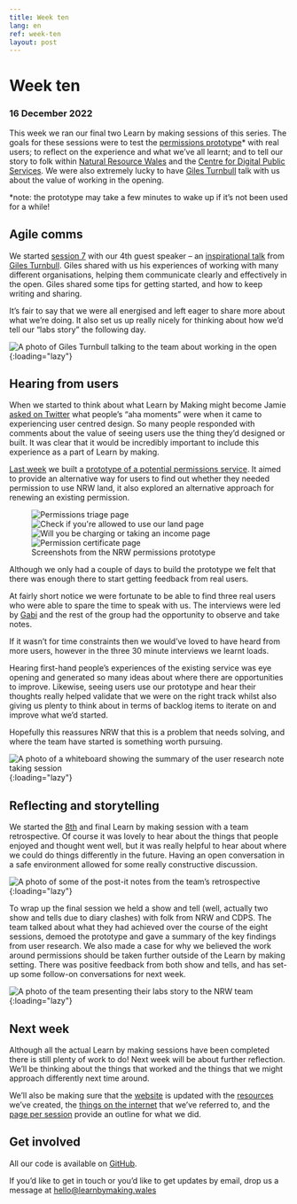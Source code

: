 ```yaml
---
title: Week ten
lang: en
ref: week-ten
layout: post
---
```


# Week ten
### 16 December 2022

This week we ran our final two Learn by making sessions of this series. The goals for these sessions were to test the [permissions prototype](https://permissions-prototype.onrender.com/)* with real users; to reflect on the experience and what we’ve all learnt; and to tell our story to folk within [Natural Resource Wales](https://naturalresources.wales) and the [Centre for Digital Public Services](https://digitalpublicservices.gov.wales). We were also extremely lucky to have [Giles Turnbull](https://twitter.com/gilest) talk with us about the value of working in the opening.  

*note: the prototype may take a few minutes to wake up if it’s not been used for a while! 

## Agile comms

We started [session 7](https://learnbymaking.wales/en/the-labs/session/seven.html) with our 4th guest speaker – an [inspirational talk](https://www.usethehumanvoice.com/lbm-dec22/) from [Giles Turnbull](https://gilest.org/). Giles shared with us his experiences of working with many different organisations, helping them communicate clearly and effectively in the open. Giles shared some tips for getting started, and how to keep writing and sharing.

It’s fair to say that we were all energised and left eager to share more about what we’re doing. It also set us up really nicely for thinking about how we’d tell our “labs story” the following day.

![A photo of Giles Turnbull talking to the team about working in the open](/assets/images/giles.jpeg){:loading="lazy"}

## Hearing from users

When we started to think about what Learn by Making might become Jamie [asked on Twitter](https://twitter.com/itsallgonewrong/status/1580493265769402371) what people’s “aha moments” were when it came to experiencing user centred design. So many people responded with comments about the value of seeing users use the thing they’d designed or built. It was clear that it would be incredibly important to include this experience as a part of Learn by making.

[Last week](https://learnbymaking.wales/en/updates/2022/12/09/week-nine.html) we built a [prototype of a potential permissions service](https://permissions-prototype.onrender.com/). It aimed to provide an alternative way for users to find out whether they needed permission to use NRW land, it also explored an alternative approach for renewing an existing permission.

<figure class="app-multi-image">
  <img src="/assets/images/prototype/triage-page.png" alt="Permissions triage page" loading="lazy">
  <img src="/assets/images/prototype/start-page.png" alt="Check if you're allowed to use our land page" loading="lazy">
  <img src="/assets/images/prototype/charging-questions.png" alt="Will you be charging or taking an income page" loading="lazy">
  <img src="/assets/images/prototype/digital-certificate.png" alt="Permission certificate page" loading="lazy">
  <figcaption class="app-multi-image__caption">Screenshots from the NRW permissions prototype</figcaption>
</figure>

Although we only had a couple of days to build the prototype we felt that there was enough there to start getting feedback from real users.

At fairly short notice we were fortunate to be able to find three real users who were able to spare the time to speak with us. The interviews were led by [Gabi](https://twitter.com/gabim_e) and the rest of the group had the opportunity to observe and take notes.

If it wasn’t for time constraints then we would’ve loved to have heard from more users, however in the three 30 minute interviews we learnt loads.

Hearing first-hand people’s experiences of the existing service was eye opening and generated so many ideas about where there are opportunities to improve. Likewise, seeing users use our prototype and hear their thoughts really helped validate that we were on the right track whilst also giving us plenty to think about in terms of backlog items to iterate on and improve what we’d started.

Hopefully this reassures NRW that this is a problem that needs solving, and where the team have started is something worth pursuing. 

![A photo of a whiteboard showing the summary of the user research note taking session](/assets/images/user-research-notes.jpeg){:loading="lazy"}

## Reflecting and storytelling

We started the [8th](https://learnbymaking.wales/en/the-labs/session/eight.html) and final Learn by making session with a team retrospective. Of course it was lovely to hear about the things that people enjoyed and thought went well, but it was really helpful to hear about where we could do things differently in the future. Having an open conversation in a safe environment allowed for some really constructive discussion.

![A photo of some of the post-it notes from the team’s retrospective](/assets/images/retrospective.jpeg){:loading="lazy"}

To wrap up the final session we held a show and tell (well, actually two show and tells due to diary clashes) with folk from NRW and CDPS. The team talked about what they had achieved over the course of the eight sessions, demoed the prototype and gave a summary of the key findings from user research. We also made a case for why we believed the work around permissions should be taken further outside of the Learn by making setting. There was positive feedback from both show and tells, and has set-up some follow-on conversations for next week. 

![A photo of the team presenting their labs story to the NRW team](/assets/images/telling-the-story.jpeg){:loading="lazy"}

## Next week

Although all the actual Learn by making sessions have been completed there is still plenty of work to do! Next week will be about further reflection. We’ll be thinking about the things that worked and the things that we might approach differently next time around.

We’ll also be making sure that the [website](https://learnbymaking.wales/) is updated with the [resources](https://learnbymaking.wales/en/resource) we’ve created, the [things on the internet](https://learnbymaking.wales/en/reading-list) that we’ve referred to, and the [page per session](https://learnbymaking.wales/en/the-labs/) provide an outline for what we did.

## Get involved
All our code is available on [GitHub](https://github.com/orgs/learnbymakingwales/repositories).

If you’d like to get in touch or you’d like to get updates by email, drop us a message at [hello@learnbymaking.wales](mailTo:hello@learnbymaking.wales)